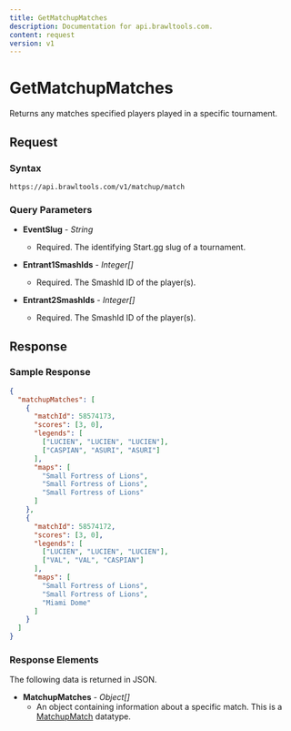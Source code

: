 ```yaml
---
title: GetMatchupMatches
description: Documentation for api.brawltools.com.
content: request
version: v1
---
```


# GetMatchupMatches

Returns any matches specified players played in a specific tournament.

## Request

### Syntax

`https://api.brawltools.com/v1/matchup/match`

### Query Parameters

- **EventSlug** - _String_
  - Required. The identifying Start.gg slug of a tournament.

- **Entrant1SmashIds** - _Integer[]_
  - Required. The SmashId ID of the player(s).

- **Entrant2SmashIds** - _Integer[]_
  - Required. The SmashId ID of the player(s).

## Response

### Sample Response

```json
{
  "matchupMatches": [
    {
      "matchId": 58574173,
      "scores": [3, 0],
      "legends": [
        ["LUCIEN", "LUCIEN", "LUCIEN"],
        ["CASPIAN", "ASURI", "ASURI"]
      ],
      "maps": [
        "Small Fortress of Lions",
        "Small Fortress of Lions",
        "Small Fortress of Lions"
      ]
    },
    {
      "matchId": 58574172,
      "scores": [3, 0],
      "legends": [
        ["LUCIEN", "LUCIEN", "LUCIEN"],
        ["VAL", "VAL", "CASPIAN"]
      ],
      "maps": [
        "Small Fortress of Lions",
        "Small Fortress of Lions",
        "Miami Dome"
      ]
    }
  ]
}
```

### Response Elements

The following data is returned in JSON.

- **MatchupMatches** - _Object[]_
  - An object containing information about a specific match. This is a <a href="../../datatypes/matchupmatch.md">MatchupMatch</a> datatype.
